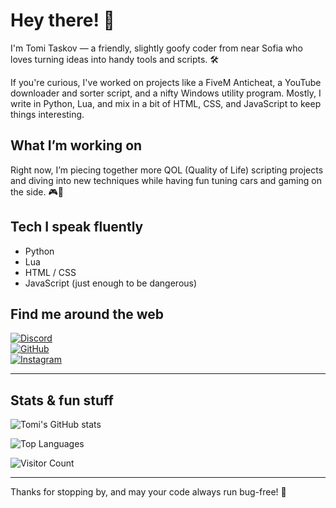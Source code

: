 # Hey there! 👋

I'm Tomi Taskov — a friendly, slightly goofy coder from near Sofia who loves turning ideas into handy tools and scripts. 🛠️

If you're curious, I've worked on projects like a FiveM Anticheat, a YouTube downloader and sorter script, and a nifty Windows utility program. Mostly, I write in Python, Lua, and mix in a bit of HTML, CSS, and JavaScript to keep things interesting.

## What I’m working on

Right now, I’m piecing together more QOL (Quality of Life) scripting projects and diving into new techniques while having fun tuning cars and gaming on the side. 🎮🚗

## Tech I speak fluently

- Python
- Lua
- HTML / CSS
- JavaScript (just enough to be dangerous)

## Find me around the web

[![Discord](https://img.shields.io/badge/Discord-7289DA?logo=discord&logoColor=white)](https://discordapp.com/users/531910780006957093)  
[![GitHub](https://img.shields.io/badge/GitHub-181717?logo=github&logoColor=white)](https://github.com/KrexonTX)  
[![Instagram](https://img.shields.io/badge/Instagram-E1306C?logo=instagram&logoColor=white)](https://instagram.com/tomi_taskov9)

---

## Stats & fun stuff

![Tomi's GitHub stats](https://github-readme-stats.vercel.app/api?username=KrexonTX&show_icons=true&theme=monokai)  

![Top Languages](https://github-readme-stats.vercel.app/api/top-langs/?username=KrexonTX&layout=compact&theme=monokai)

![Visitor Count](https://profile-counter.glitch.me/KrexonTX/count.svg)

---

Thanks for stopping by, and may your code always run bug-free! 🚀
